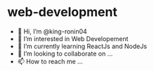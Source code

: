 # web-development
- 👋 Hi, I’m @king-ronin04
- 👀 I’m interested in Web Developement
- 🌱 I’m currently learning ReactJs and NodeJs
- 💞️ I’m looking to collaborate on ...
- 📫 How to reach me ...
